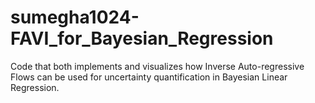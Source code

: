 # sumegha1024-FAVI_for_Bayesian_Regression
Code that both implements and visualizes how Inverse Auto-regressive Flows can be used for uncertainty quantification in Bayesian Linear Regression.
